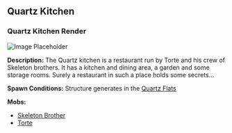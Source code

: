 ﻿## Quartz Kitchen

### Quartz Kitchen Render
![Image Placeholder](https://static.miraheze.org/stardustlabswiki/d/d6/Quartz_kitchen.png)

**Description:**
The Quartz kitchen is a restaurant run by Torte and his crew of Skeleton brothers. It has a kitchen and dining area, a garden and some storage rooms. Surely a restaurant in such a place holds some secrets... 

**Spawn Conditions:**
Structure generates in the [Quartz Flats](quartzflats)

**Mobs:**
- [Skeleton Brother](skeletonbro)
- [Torte](torte)
